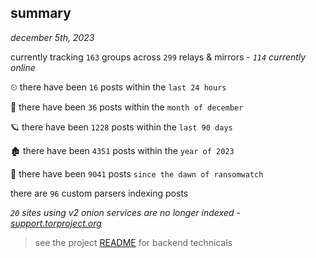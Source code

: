 
## summary
_december 5th, 2023_

currently tracking `163` groups across `299` relays & mirrors - _`114` currently online_

⏲ there have been `16` posts within the `last 24 hours`

🦈 there have been `36` posts within the `month of december`

🪐 there have been `1228` posts within the `last 90 days`

🏚 there have been `4351` posts within the `year of 2023`

🦕 there have been `9041` posts `since the dawn of ransomwatch`

there are `96` custom parsers indexing posts

_`20` sites using v2 onion services are no longer indexed - [support.torproject.org](https://support.torproject.org/onionservices/v2-deprecation/)_

> see the project [README](https://github.com/joshhighet/ransomwatch#ransomwatch--) for backend technicals
